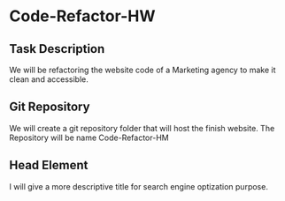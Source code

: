 # Code-Refactor-HW

## Task Description
We will be refactoring the website code of a Marketing agency to make it clean and accessible.

## Git Repository
We will create a git repository folder that will host the finish website. The Repository will be name Code-Refactor-HM 

## Head Element
I will give a more descriptive title for search engine optization purpose.
